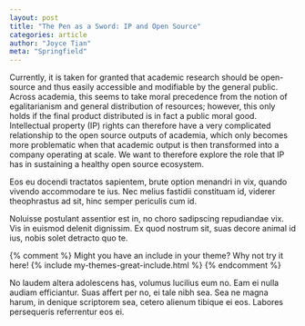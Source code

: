 ```yaml
---
layout: post
title: "The Pen as a Sword: IP and Open Source"
categories: article
author: "Joyce Tian"
meta: "Springfield"
---
```


Currently, it is taken for granted that academic research should be open-source and thus easily accessible and modifiable by the general public. Across academia, this seems to take moral precedence from the notion of egalitarianism and general distribution of resources; however, this only holds if the final product distributed is in fact a public moral good. Intellectual property (IP) rights can therefore have a very complicated relationship to the open source outputs of academia, which only becomes more problematic when that academic output is then transformed into a company operating at scale. We want to therefore explore the role that IP has in sustaining a healthy open source ecosystem.

Eos eu docendi tractatos sapientem, brute option menandri in vix, quando vivendo accommodare te ius. Nec melius fastidii constituam id, viderer theophrastus ad sit, hinc semper periculis cum id.

Noluisse postulant assentior est in, no choro sadipscing repudiandae vix. Vis in euismod delenit dignissim. Ex quod nostrum sit, suas decore animal id ius, nobis solet detracto quo te.

{% comment %}
Might you have an include in your theme? Why not try it here!
{% include my-themes-great-include.html %}
{% endcomment %}

No laudem altera adolescens has, volumus lucilius eum no. Eam ei nulla audiam efficiantur. Suas affert per no, ei tale nibh sea. Sea ne magna harum, in denique scriptorem sea, cetero alienum tibique ei eos. Labores persequeris referrentur eos ei.
